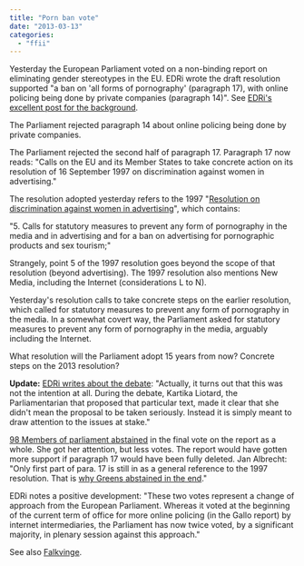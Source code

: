 ```yaml
---
title: "Porn ban vote"
date: "2013-03-13"
categories: 
  - "ffii"
---
```


Yesterday the European Parliament voted on a non-binding report on eliminating gender stereotypes in the EU. EDRi wrote the draft resolution supported "a ban on 'all forms of pornography' (paragraph 17), with online policing being done by private companies (paragraph 14)". See [EDRi's excellent post for the background](http://www.edri.org/porn_ban).

The Parliament rejected paragraph 14 about online policing being done by private companies.

The Parliament rejected the second half of paragraph 17. Paragraph 17 now reads: "Calls on the EU and its Member States to take concrete action on its resolution of 16 September 1997 on discrimination against women in advertising."

The resolution adopted yesterday refers to the 1997 "[Resolution on discrimination against women in advertising](http://eur-lex.europa.eu/LexUriServ/LexUriServ.do?uri=CELEX:51997IP0258:EN:HTML)", which contains:

"5. Calls for statutory measures to prevent any form of pornography in the media and in advertising and for a ban on advertising for pornographic products and sex tourism;"

Strangely, point 5 of the 1997 resolution goes beyond the scope of that resolution (beyond advertising). The 1997 resolution also mentions New Media, including the Internet (considerations L to N).

Yesterday's resolution calls to take concrete steps on the earlier resolution, which called for statutory measures to prevent any form of pornography in the media. In a somewhat covert way, the Parliament asked for statutory measures to prevent any form of pornography in the media, arguably including the Internet.

What resolution will the Parliament adopt 15 years from now? Concrete steps on the 2013 resolution?

**Update:** [EDRi writes about the debate](http://www.edri.org/edrigram/number11.5/porn-parliament-politics): "Actually, it turns out that this was not the intention at all. During the debate, Kartika Liotard, the Parliamentarian that proposed that particular text, made it clear that she didn't mean the proposal to be taken seriously. Instead it is simply meant to draw attention to the issues at stake."

[98 Members of parliament abstained](https://twitter.com/EDRi_org/status/311452410721738753) in the final vote on the report as a whole. She got her attention, but less votes. The report would have gotten more support if paragraph 17 would have been fully deleted. Jan Albrecht: "Only first part of para. 17 is still in as a general reference to the 1997 resolution. That is [why Greens abstained in the end](https://twitter.com/JanAlbrecht/status/311451261285326849)."

EDRi notes a positive development: "These two votes represent a change of approach from the European Parliament. Whereas it voted at the beginning of the current term of office for more online policing (in the Gallo report) by internet intermediaries, the Parliament has now twice voted, by a significant majority, in plenary session against this approach."

See also [Falkvinge](http://falkvinge.net/2013/03/12/european-parliament-just-voted-to-ban-porn-but-limits-scope-to-advertising-following-protests-and-hides-who-voted-for-it/).
